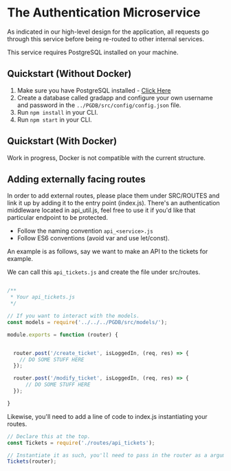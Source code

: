 # The Authentication Microservice

As indicated in our high-level design for the application, all requests go through this service before being re-routed to other internal services.

This service requires PostgreSQL installed on your machine.



## Quickstart (Without Docker)

1. Make sure you have PostgreSQL installed - [Click Here](https://www.postgresql.org/download/)
2. Create a database called gradapp and configure your own username and password in the `../PGDB/src/config/config.json` file.
3. Run `npm install` in your CLI.
4. Run `npm start` in your CLI.

## Quickstart (With Docker)
Work in progress, Docker is not compatible with the current structure.

## Adding externally facing routes
In order to add external routes, please place them under SRC/ROUTES and link it up by adding it to the entry point (index.js). There's an authentication middleware located in api_util.js, feel free to use it if you'd like that particular endpoint to be protected.

- Follow the naming convention `api_<service>.js`
- Follow ES6 conventions (avoid var and use let/const).

An example is as follows, say we want to make an API to the tickets for example.

We can call this `api_tickets.js` and create the file under src/routes.

```javascript

/**
 * Your api_tickets.js
 */

// If you want to interact with the models.
const models = require('../../../PGDB/src/models/');

module.exports = function (router) {


  router.post('/create_ticket', isLoggedIn, (req, res) => {
    // DO SOME STUFF HERE
  });

  router.post('/modify_ticket', isLoggedIn, (req, res) => {
      // DO SOME STUFF HERE
  });

}
```

Likewise, you'll need to add a line of code to index.js instantiating your routes.
```javascript
// Declare this at the top.
const Tickets = require('./routes/api_tickets');

// Instantiate it as such, you'll need to pass in the router as a argument.
Tickets(router);

```


